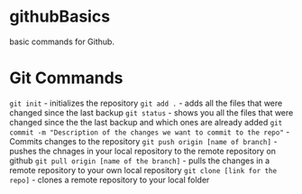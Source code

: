 # githubBasics
basic commands for Github.

# Git Commands

`git init` - initializes the repository
`git add .` - adds all the files that were changed since the last backup
`git status` - shows you all the files that were  changed since the the last backup and which ones are already added
`git commit -m "Description of the changes we want to commit to the repo"` - Commits changes to the repository
`git push origin [name of branch]` - pushes the chnages in your local repository to the remote repository on github
`git pull origin [name of the branch]` - pulls the changes in a remote repository to your own local repository
`git clone [link for the repo]` - clones a remote repository to your local folder
